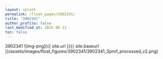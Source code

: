 ```yaml
---
layout: splash
permalink: /float_pages/3902341/
title: "3902341"
author_profile: false
last_modified_at: 2025-06-13
toc: false
---
```

 
3902341
![img-png]({{ site.url }}{{ site.baseurl }}/assets/images/float_figures/3902341/3902341_Sprof_processed_v2.png)
